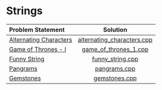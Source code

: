# Strings

|     Problem Statement      |            Solution            |
|:---------------------------|:------------------------------:|
| [Alternating Characters][] | [alternating_characters.cpp][] |
| [Game of Thrones - I][]    | [game_of_thrones_1.cpp][]      |
| [Funny String][]           | [funny_string.cpp][]           |
| [Pangrams][]               | [pangrams.cpp][]               |
| [Gemstones][]              | [gemstones.cpp][]              |

[Alternating Characters]: https://www.hackerrank.com/challenges/alternating-characters
[Game of Thrones - I]:    https://www.hackerrank.com/challenges/game-of-thrones
[Funny String]:           https://www.hackerrank.com/challenges/funny-string
[Pangrams]:               https://www.hackerrank.com/challenges/pangrams
[Gemstones]:              https://www.hackerrank.com/challenges/gem-stones

[alternating_characters.cpp]: alternating_characters.cpp
[game_of_thrones_1.cpp]:      game_of_thrones_1.cpp
[funny_string.cpp]:           funny_string.cpp
[pangrams.cpp]:               pangrams.cpp
[gemstones.cpp]:              gemstones.cpp

